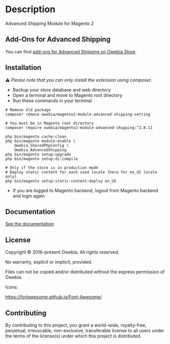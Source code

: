 # Description

Advanced Shipping Module for Magento 2

## Add-Ons for Advanced Shipping

You can find [add-ons for Advanced Shipping on Owebia Store](https://en.store.owebia.com/magento2-module-advanced-shipping.html).

## Installation

:warning: _Please note that you can only install the extension using composer._

* Backup your store database and web directory
* Open a terminal and move to Magento root directory
* Run these commands in your terminal

```shell
# Remove old package
composer remove owebia/magento2-module-advanced-shipping-setting

# You must be in Magento root directory
composer require owebia/magento2-module-advanced-shipping:^2.8.11

php bin/magento cache:clean
php bin/magento module:enable \
    Owebia_SharedPhpConfig \
    Owebia_AdvancedShipping
php bin/magento setup:upgrade
php bin/magento setup:di:compile

# Only if the store is in production mode
# Deploy static content for each used locale (here for en_US locale only)
php bin/magento setup:static-content:deploy en_US
```

* If you are logged to Magento backend, logout from Magento backend and login again

## Documentation

[See the documentation](https://owebia.com/doc/en/magento2-module-advanced-shipping)

## License

Copyright © 2016-present Owebia. All rights reserved.

No warranty, explicit or implicit, provided.

Files can not be copied and/or distributed without the express permission of Owebia.


Icons:

https://fortawesome.github.io/Font-Awesome/

## Contributing

By contributing to this project, you grant a world-wide, royalty-free, perpetual, irrevocable, non-exclusive, transferable license to all users under the terms of the license(s) under which this project is distributed.
